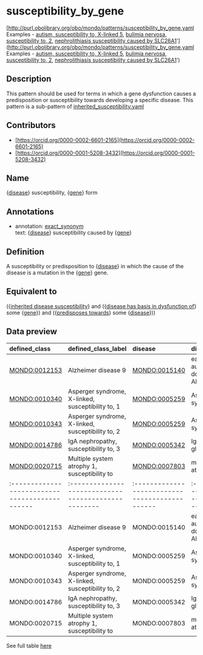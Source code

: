 # susceptibility_by_gene 

[http://purl.obolibrary.org/obo/mondo/patterns/susceptibility_by_gene.yaml
Examples - [autism, susceptibility to, X-linked 5](http://purl.obolibrary.org/obo/MONDO_0010449), [bulimia nervosa, susceptibility to, 2](http://purl.obolibrary.org/obo/MONDO_0012461), [nephrolithiasis susceptibility caused by SLC26A1](http://purl.obolibrary.org/obo/MONDO_0020722)'](http://purl.obolibrary.org/obo/mondo/patterns/susceptibility_by_gene.yaml
Examples - [autism, susceptibility to, X-linked 5](http://purl.obolibrary.org/obo/MONDO_0010449), [bulimia nervosa, susceptibility to, 2](http://purl.obolibrary.org/obo/MONDO_0012461), [nephrolithiasis susceptibility caused by SLC26A1](http://purl.obolibrary.org/obo/MONDO_0020722)')
## Description 

This pattern should be used for terms in which a gene dysfunction causes a predisposition or susceptibility towards developing a specific disease. This pattern is a sub-pattern of [inherited_susceptibility.yaml](https://github.com/monarch-initiative/mondo/blob/master/src/patterns/dosdp-patterns/inherited_susceptibility.yaml)
## Contributors 
* [https://orcid.org/0000-0002-6601-2165](https://orcid.org/0000-0002-6601-2165) 
* [https://orcid.org/0000-0001-5208-3432](https://orcid.org/0000-0001-5208-3432) 
## Name 

{[disease](http://purl.obolibrary.org/obo/MONDO_0000001)} susceptibility, {[gene](http://purl.obolibrary.org/obo/SO_0000704)} form

## Annotations 

* annotation: [exact_synonym](http://www.geneontology.org/formats/oboInOwl#hasExactSynonym)  
text: {[disease](http://purl.obolibrary.org/obo/MONDO_0000001)} susceptibility caused by {[gene](http://purl.obolibrary.org/obo/SO_0000704)}

## Definition 

A susceptibility or predisposition to {[disease](http://purl.obolibrary.org/obo/MONDO_0000001)} in which the cause of the disease is a mutation in the {[gene](http://purl.obolibrary.org/obo/SO_0000704)} gene.

## Equivalent to 

({[inherited disease susceptibility](http://purl.obolibrary.org/obo/MONDO_0020573)} and ({[disease has basis in dysfunction of](http://purl.obolibrary.org/obo/RO_0004020)} some {[gene](http://purl.obolibrary.org/obo/SO_0000704)}) and ({[predisposes towards](http://purl.obolibrary.org/obo/http_//purl.obolibrary.org/obo/mondo#predisposes_towards)} some {[disease](http://purl.obolibrary.org/obo/MONDO_0000001)}))

## Data preview 
| defined_class                                | defined_class_label                               | disease                                      | disease_label                                    | gene                              | gene_label   |
|:---------------------------------------------|:--------------------------------------------------|:---------------------------------------------|:-------------------------------------------------|:----------------------------------|:-------------|
| [MONDO:0012153](http://purl.obolibrary.org/obo/MONDO_0012153) | Alzheimer disease 9                               | [MONDO:0015140](http://purl.obolibrary.org/obo/MONDO_0015140) | early-onset autosomal dominant Alzheimer disease | http://identifiers.org/hgnc/37    | ABCA7        |
| [MONDO:0010340](http://purl.obolibrary.org/obo/MONDO_0010340) | Asperger syndrome, X-linked, susceptibility to, 1 | [MONDO:0005259](http://purl.obolibrary.org/obo/MONDO_0005259) | Asperger syndrome                                | http://identifiers.org/hgnc/14289 | NLGN3        |
| [MONDO:0010343](http://purl.obolibrary.org/obo/MONDO_0010343) | Asperger syndrome, X-linked, susceptibility to, 2 | [MONDO:0005259](http://purl.obolibrary.org/obo/MONDO_0005259) | Asperger syndrome                                | http://identifiers.org/hgnc/14287 | NLGN4X       |
| [MONDO:0014786](http://purl.obolibrary.org/obo/MONDO_0014786) | IgA nephropathy, susceptibility to, 3             | [MONDO:0005342](http://purl.obolibrary.org/obo/MONDO_0005342) | IgA glomerulonephritis                           | http://identifiers.org/hgnc/11270 | SPRY2        |
| [MONDO:0020715](http://purl.obolibrary.org/obo/MONDO_0020715) | Multiple system atrophy 1, susceptibility to      | [MONDO:0007803](http://purl.obolibrary.org/obo/MONDO_0007803) | multiple system atrophy                          | http://identifiers.org/hgnc/25223 | COQ2         || defined:class                                | defined:class:label                               | disease                                      | disease:label                                    | gene                              | gene:label   |
|:---------------------------------------------|:--------------------------------------------------|:---------------------------------------------|:-------------------------------------------------|:----------------------------------|:-------------|
| MONDO:0012153 | Alzheimer disease 9                               | MONDO:0015140 | early-onset autosomal dominant Alzheimer disease | http://identifiers.org/hgnc/37    | ABCA7        |
| MONDO:0010340 | Asperger syndrome, X-linked, susceptibility to, 1 | MONDO:0005259 | Asperger syndrome                                | http://identifiers.org/hgnc/14289 | NLGN3        |
| MONDO:0010343 | Asperger syndrome, X-linked, susceptibility to, 2 | MONDO:0005259 | Asperger syndrome                                | http://identifiers.org/hgnc/14287 | NLGN4X       |
| MONDO:0014786 | IgA nephropathy, susceptibility to, 3             | MONDO:0005342 | IgA glomerulonephritis                           | http://identifiers.org/hgnc/11270 | SPRY2        |
| MONDO:0020715 | Multiple system atrophy 1, susceptibility to      | MONDO:0007803 | multiple system atrophy                          | http://identifiers.org/hgnc/25223 | COQ2         |

See full table [here](https://github.com/monarch-initiative/mondo/blob/master/src/patterns/data/matches/susceptibility_by_gene.tsv) 
